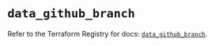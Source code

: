 # `data_github_branch`

Refer to the Terraform Registry for docs: [`data_github_branch`](https://registry.terraform.io/providers/integrations/github/5.43.0/docs/data-sources/branch).
